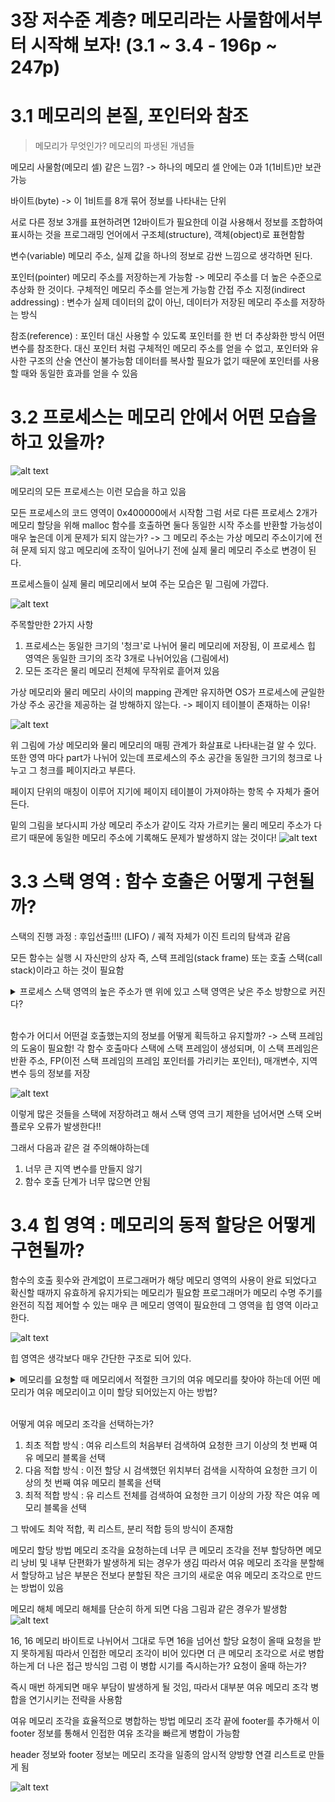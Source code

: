 # 3장 저수준 계층? 메모리라는 사물함에서부터 시작해 보자! (3.1 ~ 3.4 - 196p ~ 247p)

# 3.1 메모리의 본질, 포인터와 참조

> 메모리가 무엇인가? 메모리의 파생된 개념들

메모리
사물함(메모리 셀) 같은 느낌? -> 하나의 메모리 셀 안에는 0과 1(1비트)만 보관 가능

바이트(byte) -> 이 1비트를 8개 묶어 정보를 나타내는 단위

서로 다른 정보 3개를 표현하려면 12바이트가 필요한데 이걸 사용해서 정보를 조합하여 표시하는 것을 프로그래밍 언어에서 
구조체(structure), 객체(object)로 표현함함

변수(variable)
메모리 주소, 실제 값을 하나의 정보로 감싼 느낌으로 생각하면 된다. 

포인터(pointer)
메모리 주소를 저장하는게 가능함 -> 메모리 주소를 더 높은 수준으로 추상화 한 것이다.
구체적인 메모리 주소를 얻는게 가능함
간접 주소 지정(indirect addressing) : 변수가 실제 데이터의 값이 아닌, 데이터가 저장된 메모리 주소를 저장하는 방식

참조(reference) : 포인터 대신 사용할 수 있도록 포인터를 한 번 더 추상화한 방식 어떤 변수를 참조한다.
대신 포인터 처럼 구체적인 메모리 주소를 얻을 수 없고, 포인터와 유사한 구조의 산술 연산이 불가능함
데이터를 복사할 필요가 없기 때문에 포인터를 사용할 때와 동일한 효과를 얻을 수 있음

# 3.2 프로세스는 메모리 안에서 어떤 모습을 하고 있을까?

![alt text](image/processadd.png)

메모리의 모든 프로세스는 이런 모습을 하고 있음

모든 프로세스의 코드 영역이 0x400000에서 시작함
그럼 서로 다른 프로세스 2개가 메모리 할당을 위해 malloc 함수를 호출하면 둘다 동일한 시작 주소를 반환할 가능성이 매우 높은데 이게 문제가 되지 않는가?
-> 그 메모리 주소는 가상 메모리 주소이기에 전혀 문제 되지 않고 메모리에 조작이 일어나기 전에 실제 물리 메모리 주소로 변경이 된다.
 
 프로세스들이 실제 물리 메모리에서 보여 주는 모습은 밑 그림에 가깝다.

 ![alt text](image/processphy.png)

 주목할만한 2가지 사항
 1. 프로세스는 동일한 크기의 '청크'로 나뉘어 물리 메모리에 저장됨, 이 프로세스 힙 영역은 동일한 크기의 조각 3개로 나뉘어있음 (그림에서)
 2. 모든 조각은 물리 메모리 전체에 무작위로 흩어져 있음

 가상 메모리와 물리 메모리 사이의 mapping 관계만 유지하면 OS가 프로세스에 균일한 가상 주소 공간을 제공하는 걸 방해하지 않는다.
 -> 페이지 테이블이 존재하는 이유!

  ![alt text](image/mapping.png)

  위 그림에 가상 메모리와 물리 메모리의 매핑 관계가 화살표로 나타내는걸 알 수 있다.
또한 영역 마다 part가 나뉘어 있는데 프로세스의 주소 공간을 동일한 크기의 청크로 나누고 그 청크를 페이지라고 부른다.

페이지 단위의 매칭이 이루어 지기에 페이지 테이블이 가져야하는 항목 수 자체가 줄어든다.

밑의 그림을 보다시피 가상 메모리 주소가 같이도 각자 가르키는 물리 메모리 주소가 다르기 때문에 동일한 메모리 주소에 기록해도 문제가 발생하지 않는 것이다!
  ![alt text](image/mapping2.png)


# 3.3 스택 영역 : 함수 호출은 어떻게 구현될까?

스택의 진행 과정 : 후입선출!!!! (LIFO) / 궤적 자체가 이진 트리의 탐색과 같음

모든 함수는 실행 시 자신만의 상자 즉, 스택 프레임(stack frame) 또는 호출 스택(call stack)이라고 하는 것이 필요함

<details>
<summary>프로세스 스택 영역의 높은 주소가 맨 위에 있고 스택 영역은 낮은 주소 방향으로 커진다?</summary><hr>

비유로 이해해보자!
스마트폰 사진첩 비유:

사진첩 (프로세스 스택 영역): 스마트폰에 저장된 사진들을 모아둔 앱입니다.

사진 (데이터): 스택에 저장되는 데이터 (함수 호출 정보, 지역 변수 등)

최신 사진 (높은 주소 = 스택의 맨 위): 가장 최근에 찍은 사진은 사진첩에서 가장 "위에" 보입니다. 이 사진이 스택의 "높은 주소"에 해당합니다.

오래된 사진 (낮은 주소): 예전에 찍은 사진들은 스크롤을 아래로 내려야 볼 수 있습니다. 이 사진들이 스택의 "낮은 주소"에 해당합니다.

사진첩이 커진다 (스택 영역은 낮은 주소 방향으로 커진다): 사진을 계속 찍으면 사진첩에 사진이 점점 더 많이 저장됩니다. 사진첩이 "커진다"는 것은 새로운 사진들이 예전 사진들 "아래"에 쌓이는 것과 같습니다. 스택 영역도 마찬가지로 새로운 데이터가 낮은 주소 방향으로 확장되면서 "커집니다".

핵심:

사진첩의 "맨 위" (최신 사진)은 스택의 "높은 주소"입니다.

사진첩이 "커진다"는 것은 새로운 사진들이 "아래"로 쌓이는 것과 같이, 스택 영역이 낮은 주소 방향으로 확장되는 것을 의미합니다.

요약:

사진첩 앱을 생각해보세요. 가장 최근에 찍은 사진이 "맨 위"에 있고, 사진을 계속 찍으면 사진첩이 아래로 "커지는" 것과 같습니다. 스택도 마찬가지로, 가장 최근에 저장된 데이터가 높은 주소에 있고, 스택이 확장될수록 낮은 주소 방향으로 커집니다.

</details><br>

함수가 어디서 어떤걸 호출했는지의 정보를 어떻게 획득하고 유지할까?
-> 스택 프레임의 도움이 필요함!
각 함수 호출마다 스택에 스택 프레임이 생성되며, 이 스택 프레임은 반환 주소, FP(이전 스택 프레임의 프레임 포인터를 가리키는 포인터), 매개변수, 지역 변수 등의 정보를 저장

![alt text](image/stackframe.png)

이렇게 많은 것들을 스택에 저장하려고 해서 스택 영역 크기 제한을 넘어서면 스택 오버플로우 오류가 발생한다!!

그래서 다음과 같은 걸 주의해야하는데
1. 너무 큰 지역 변수를 만들지 않기
2. 함수 호출 단계가 너무 많으면 안됨


# 3.4 힙 영역 : 메모리의 동적 할당은 어떻게 구현될까?

함수의 호출 횟수와 관계없이 프로그래머가 해당 메모리 영역의 사용이 완료 되었다고 확신할 때까지 유효하게 유지가되는 메모리가 필요함
프로그래머가 메모리 수명 주기를 완전히 직접 제어할 수 있는 매우 큰 메모리 영역이 필요한데 그 영역을 힙 영역 이라고 한다.

![alt text](image/heap.png)

힙 영역은 생각보다 매우 간단한 구조로 되어 있다.


<details>
<summary>메모리를 요청할 때 메모리에서 적절한 크기의 여유 메모리를 찾아야 하는데 어떤 메모리가 여유 메모리이고 이미 할당 되어있는지 아는 방법?</summary><hr>
메타데이터 블록 (Metadata Block) 또는 헤더 (Header):

각 메모리 블록 (할당되었거나 여유로운 블록) 앞에는 작은 크기의 메타데이터 블록 (또는 헤더)이 위치합니다.

이 메타데이터 블록에는 해당 메모리 블록의 크기, 할당 여부 (allocated/free), 이전/다음 블록에 대한 포인터 등의 정보가 저장됩니다.

힙 메모리 관리자는 이 메타데이터 블록을 사용하여 각 메모리 블록의 상태를 파악합니다.

여유 리스트 (Free List):

힙 메모리 관리자는 여유 메모리 블록들을 연결 리스트 형태로 관리합니다. 이 연결 리스트를 "여유 리스트"라고 부릅니다.

여유 리스트의 각 노드는 여유 메모리 블록을 가리키며, 다음 여유 블록에 대한 포인터를 가지고 있습니다.

메모리를 요청할 때, 힙 메모리 관리자는 여유 리스트에서 적절한 크기의 블록을 찾습니다.

블록이 할당되면 여유 리스트에서 제거되고, 메모리가 해제되면 다시 여유 리스트에 추가됩니다.

비트맵 (Bitmap):

힙 영역을 작은 단위 (예: 8바이트)로 나누고, 각 단위에 해당하는 비트를 할당합니다.

각 비트는 해당 단위가 할당되었는지 (1) 또는 여유로운지 (0)를 나타냅니다.

메모리를 요청할 때, 힙 메모리 관리자는 비트맵을 검색하여 연속된 여유 단위를 찾습니다.

비트맵은 메모리 사용량을 간결하게 표현할 수 있지만, 큰 힙 영역에서는 비트맵 자체의 크기가 커질 수 있습니다.

경계 태그 (Boundary Tag):

각 메모리 블록의 시작과 끝에 블록의 크기와 할당 여부를 나타내는 태그를 저장합니다.

이를 통해 인접한 블록이 여유로운지 확인할 수 있으며, 메모리 해제 시 인접한 여유 블록들을 병합(coalescing)하여 더 큰 여유 블록을 만들 수 있습니다.
</details><br>

어떻게 여유 메모리 조각을 선택하는가?
1. 최초 적합 방식 : 여유 리스트의 처음부터 검색하여 요청한 크기 이상의 첫 번째 여유 메모리 블록을 선택
2. 다음 적합 방식 : 이전 할당 시 검색했던 위치부터 검색을 시작하여 요청한 크기 이상의 첫 번째 여유 메모리 블록을 선택
3. 최적 적합 방식 : 유 리스트 전체를 검색하여 요청한 크기 이상의 가장 작은 여유 메모리 블록을 선택

그 밖에도 최악 적합, 퀵 리스트, 분리 적합 등의 방식이 존재함

메모리 할당 방법
메모리 조각을 요청하는데 너무 큰 메모리 조각을 전부 할당하면 메모리 낭비 및 내부 단편화가 발생하게 되는 경우가 생김
따라서 여유 메모리 조각을 분할해서 할당하고 남은 부분은 전보다 분할된 작은 크기의 새로운 여유 메모리 조각으로 만드는 방법이 있음

메모리 해체
메모리 해체를 단순히 하게 되면 다음 그림과 같은 경우가 발생함
![alt text](image/memoryfree.png)

16, 16 메모리 바이트로 나뉘어서 그대로 두면 16을 넘어선 할당 요청이 올때 요청을 받지 못하게됨
따라서 인접한 메모리 조각이 비어 있다면 더 큰 메모리 조각으로 서로 병합하는게 더 나은 접근 방식임
그럼 이 병합 시기를 즉시하는가? 요청이 올때 하는가?

즉시 매번 하게되면 매우 부담이 발생하게 될 것임, 따라서 대부분 여유 메모리 조각 병합을 연기시키는 전략을 사용함


여유 메모리 조각을 효율적으로 병합하는 방법
메모리 조각 끝에 footer를 추가해서 이 footer 정보를 통해서 인접한 여유 조각을 빠르게 병합이 가능함

header 정보와 footer 정보는 메모리 조각을 일종의 암시적 양방향 연결 리스트로 만들게 됨

![alt text](image/footer.png)